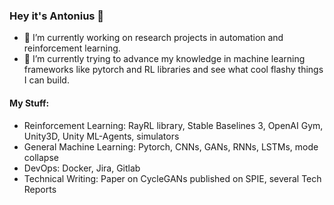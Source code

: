 ### Hey it's Antonius 🍡 

- 🔭 I’m currently working on research projects in automation and reinforcement learning.
- 🌱 I’m currently trying to advance my knowledge in machine learning frameworks like pytorch and RL libraries and see what cool flashy things I can build.


#### My Stuff:
- Reinforcement Learning: RayRL library, Stable Baselines 3, OpenAI Gym, Unity3D, Unity ML-Agents, simulators
- General Machine Learning: Pytorch, CNNs, GANs, RNNs, LSTMs, mode collapse
- DevOps: Docker, Jira, Gitlab
- Technical Writing: Paper on CycleGANs published on SPIE, several Tech Reports

<!--
**AntoniusP/AntoniusP** is a ✨ _special_ ✨ repository because its `README.md` (this file) appears on your GitHub profile.

Here are some ideas to get you started:

- 👯 I’m looking to collaborate on ...
- 🤔 I’m looking for help with ...
- 📫 How to reach me: ...
- ⚡ Fun fact: ...


- 🐍 python: machine learning, reinforcement learning, data science, general learning
- 🏃 C++: military simulator stuff and embedded systems
- 🎮: Unity3D simulations and games
-->
